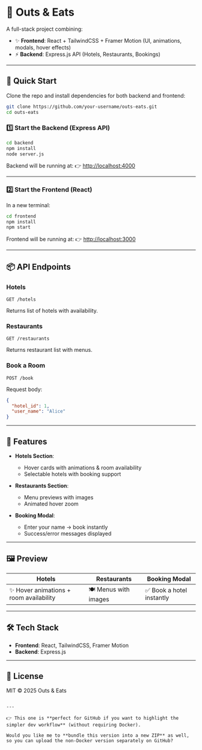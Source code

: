 # 🏨 Outs & Eats

A full-stack project combining:
- ✨ **Frontend**: React + TailwindCSS + Framer Motion (UI, animations, modals, hover effects)  
- ⚡ **Backend**: Express.js API (Hotels, Restaurants, Bookings)  

---

## 🚀 Quick Start

Clone the repo and install dependencies for both backend and frontend:

```bash
git clone https://github.com/your-username/outs-eats.git
cd outs-eats
````

### 1️⃣ Start the Backend (Express API)

```bash
cd backend
npm install
node server.js
```

Backend will be running at:
👉 [http://localhost:4000](http://localhost:4000)

---

### 2️⃣ Start the Frontend (React)

In a new terminal:

```bash
cd frontend
npm install
npm start
```

Frontend will be running at:
👉 [http://localhost:3000](http://localhost:3000)

---

## 📦 API Endpoints

### Hotels

```http
GET /hotels
```

Returns list of hotels with availability.

### Restaurants

```http
GET /restaurants
```

Returns restaurant list with menus.

### Book a Room

```http
POST /book
```

Request body:

```json
{
  "hotel_id": 1,
  "user_name": "Alice"
}
```

---

## 🎨 Features

* **Hotels Section**:

  * Hover cards with animations & room availability
  * Selectable hotels with booking support

* **Restaurants Section**:

  * Menu previews with images
  * Animated hover zoom

* **Booking Modal**:

  * Enter your name → book instantly
  * Success/error messages displayed

---

## 🖼 Preview

| Hotels                                 | Restaurants          | Booking Modal            |
| -------------------------------------- | -------------------- | ------------------------ |
| ✨ Hover animations + room availability | 🍽 Menus with images | ✅ Book a hotel instantly |

---

## 🛠 Tech Stack

* **Frontend**: React, TailwindCSS, Framer Motion
* **Backend**: Express.js

---

## 📜 License

MIT © 2025 Outs & Eats

```

---

👉 This one is **perfect for GitHub if you want to highlight the simpler dev workflow** (without requiring Docker).  

Would you like me to **bundle this version into a new ZIP** as well, so you can upload the non-Docker version separately on GitHub?
```
